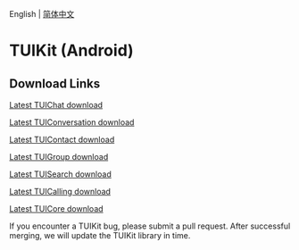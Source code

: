 
English | [简体中文](./README.md)

# TUIKit (Android)

## Download Links

[Latest TUIChat download](https://im.sdk.cloud.tencent.cn/download/tuikit/6.1.2166/android/TUIChat.zip)

[Latest TUIConversation download](https://im.sdk.cloud.tencent.cn/download/tuikit/6.1.2166/android/TUIConversation.zip)

[Latest TUIContact download](https://im.sdk.cloud.tencent.cn/download/tuikit/6.1.2166/android/TUIContact.zip)

[Latest TUIGroup download](https://im.sdk.cloud.tencent.cn/download/tuikit/6.1.2166/android/TUIGroup.zip)

[Latest TUISearch download](https://im.sdk.cloud.tencent.cn/download/tuikit/6.1.2166/android/TUISearch.zip)

[Latest TUICalling download](https://im.sdk.cloud.tencent.cn/download/tuikit/6.1.2166/android/TUICalling.zip)

[Latest TUICore download](https://im.sdk.cloud.tencent.cn/download/tuikit/6.1.2166/android/TUICore.zip)

If you encounter a TUIKit bug, please submit a pull request. After successful merging, we will update the TUIKit library in time.